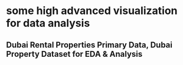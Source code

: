 # some high advanced visualization for data analysis 
##  Dubai Rental Properties Primary Data, Dubai Property Dataset for EDA & Analysis
